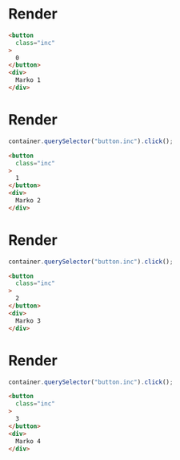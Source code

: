 # Render
```html
<button
  class="inc"
>
  0
</button>
<div>
  Marko 1
</div>
```


# Render
```js
container.querySelector("button.inc").click();
```
```html
<button
  class="inc"
>
  1
</button>
<div>
  Marko 2
</div>
```


# Render
```js
container.querySelector("button.inc").click();
```
```html
<button
  class="inc"
>
  2
</button>
<div>
  Marko 3
</div>
```


# Render
```js
container.querySelector("button.inc").click();
```
```html
<button
  class="inc"
>
  3
</button>
<div>
  Marko 4
</div>
```
